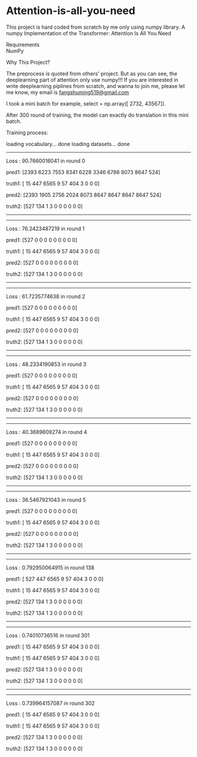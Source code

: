 # Attention-is-all-you-need
This project is hard coded from scratch by me only using numpy library.
A numpy Implementation of the Transformer: Attention Is All You Need

Requirements                                                                                                                               
NumPy

Why This Project?

The preprocess is quoted from others' project. But as you can see, the deeplearning part of attention only use numpy!!!  If you are interested in write deeplearning piplines from scratch, and wanna to join me, please let me know, my email is fangshuming519@gmail.com

I took a mini batch for example, select = np.array([ 2732, 43567]).

After 300 round of training, the model can exactly do translation in this mini batch.

Training process:

loading vocabulary...
done
loading datasets...
done

-----------------------
Loss :  90.7660016041  in round  0

pred1: [2393 6223 7553 8341 6228 3346 6786 8073 8647  524]

truth1: [  15  447 6565    9   57  404    3    0    0    0]

pred2: [2393 1905 2756 2024 8073 8647 8647 8647 8647  524]

truth2: [527 134   1   3   0   0   0   0   0   0]

-----------------------
-----------------------
Loss :  76.2423487219  in round  1

pred1: [527   0   0   0   0   0   0   0   0   0]

truth1: [  15  447 6565    9   57  404    3    0    0    0]

pred2: [527   0   0   0   0   0   0   0   0   0]

truth2: [527 134   1   3   0   0   0   0   0   0]

-----------------------
-----------------------

Loss :  61.7235774638  in round  2

pred1: [527   0   0   0   0   0   0   0   0   0]

truth1: [  15  447 6565    9   57  404    3    0    0    0]

pred2: [527   0   0   0   0   0   0   0   0   0]

truth2: [527 134   1   3   0   0   0   0   0   0]

-----------------------
-----------------------

Loss :  48.2334190853  in round  3

pred1: [527   0   0   0   0   0   0   0   0   0]

truth1: [  15  447 6565    9   57  404    3    0    0    0]

pred2: [527   0   0   0   0   0   0   0   0   0]

truth2: [527 134   1   3   0   0   0   0   0   0]

-----------------------
-----------------------

Loss :  40.3689809274  in round  4

pred1: [527   0   0   0   0   0   0   0   0   0]

truth1: [  15  447 6565    9   57  404    3    0    0    0]

pred2: [527   0   0   0   0   0   0   0   0   0]

truth2: [527 134   1   3   0   0   0   0   0   0]

-----------------------
-----------------------

Loss :  36.5467921043  in round  5

pred1: [527   0   0   0   0   0   0   0   0   0]

truth1: [  15  447 6565    9   57  404    3    0    0    0]

pred2: [527   0   0   0   0   0   0   0   0   0]

truth2: [527 134   1   3   0   0   0   0   0   0]

-----------------------
-----------------------

Loss :  0.792950064915  in round  138

pred1: [ 527  447 6565    9   57  404    3    0    0    0] 

truth1: [  15  447 6565    9   57  404    3    0    0    0]

pred2: [527 134   1   3   0   0   0   0   0   0]

truth2: [527 134   1   3   0   0   0   0   0   0]

-----------------------
-----------------------

Loss :  0.74010736516  in round  301

pred1: [  15  447 6565    9   57  404    3    0    0    0]

truth1: [  15  447 6565    9   57  404    3    0    0    0]

pred2: [527 134   1   3   0   0   0   0   0   0]

truth2: [527 134   1   3   0   0   0   0   0   0]

-----------------------
-----------------------

Loss :  0.739964157087  in round  302

pred1: [  15  447 6565    9   57  404    3    0    0    0]

truth1: [  15  447 6565    9   57  404    3    0    0    0]

pred2: [527 134   1   3   0   0   0   0   0   0]

truth2: [527 134   1   3   0   0   0   0   0   0]
